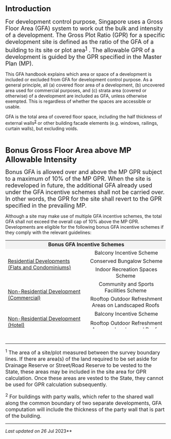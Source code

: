 ### <span style="font-size: 24px;">Introduction</span>

<span style="font-size: 18px;">For development control purpose,
Singapore uses a Gross Floor Area (GFA) system to work out the bulk and
intensity of a development. The Gross Plot Ratio (GPR) for a specific
development site is defined as the ratio of the GFA of a building to its
site or plot
area<sup>[<span style="color: #000000;">1</span>](#section1)</sup> . The
allowable GPR of a development is guided by the GPR specified in the
Master Plan (MP).   
  
This GFA handbook explains which area or space of a development is
included or excluded from GFA for development control purpose. As a
general principle, all (a) covered floor area of a development, (b)
uncovered area used for commercial purposes, and (c) strata area
(covered or otherwise) of a development are included as GFA, unless
otherwise exempted. This is regardless of whether the spaces are
accessible or usable.   
  
GFA is the total area of covered floor space, including the half
thickness of external
walls<sup>[<span style="color: #000000;">2</span>](#section2)</sup> or
other building facade elements (e.g. windows, railings, curtain walls),
but excluding voids.     
</span>

 

**<span style="font-size: 24px;">Bonus Gross Floor Area above MP
Allowable Intensity</span>**

<span style="font-size: 18px;">Bonus GFA is allowed over and above the
MP GPR subject to a maximum of 10% of the MP GPR. When the site is
redeveloped in future, the additional GFA already used under the GFA
incentive schemes shall not be carried over. In other words, the GPR for
the site shall revert to the GPR specified in the prevailing MP.  
  
Although a site may make use of multiple GFA incentive schemes, the
total GFA shall not exceed the overall cap of 10% above the MP GPR.
Developments are eligible for the following bonus GFA incentive schemes
if they comply with the relevant guidelines: </span>

<table style="width: auto; height: 276px;">
<colgroup>
<col style="width: 50%" />
<col style="width: 50%" />
</colgroup>
<tbody>
<tr class="odd">
<td colspan="2"
style="text-align: center; background-color: #f2f2f2;"> <strong>Bonus
GFA Incentive Schemes<span
style="background-color: #d9d9d9;"></span><span
style="background-color: #7f7f7f;"></span></strong></td>
</tr>
<tr class="even">
<td rowspan="3"
style="text-align: left; vertical-align: middle;"><p><span></span><a
href="https://www.ura.gov.sg/Corporate/Guidelines/Development-Control/Residential/Flats-Condominiums/Bonus-GFA"
target="_blank">Residential Developments<br />
(Flats and Condominiums)</a></p></td>
<td style="text-align: center;"> Balcony Incentive Scheme</td>
</tr>
<tr class="odd">
<td style="text-align: center;"> Conserved Bungalow Scheme</td>
</tr>
<tr class="even">
<td style="text-align: center;"> Indoor Recreation Spaces Scheme</td>
</tr>
<tr class="odd">
<td rowspan="2"
style="text-align: left; vertical-align: middle;"><p><span></span><a
href="https://www.ura.gov.sg/Corporate/Guidelines/Development-Control/Non-Residential/Commercial/GFA-Incentive-Schemes"
target="_blank">Non-Residential Development<br />
(Commercial)</a></p></td>
<td style="text-align: center;"> Community and Sports Facilities
Scheme</td>
</tr>
<tr class="even">
<td style="text-align: center;"> Rooftop Outdoor Refreshment Areas on
Landscaped Roofs</td>
</tr>
<tr class="odd">
<td rowspan="2"
style="text-align: left; vertical-align: middle;"><p><span></span><a
href="https://www.ura.gov.sg/Corporate/Guidelines/Development-Control/Non-Residential/Hotel/GFA-Incentive-Schemes"
target="_blank">Non-Residential Development<br />
(Hotel)</a></p></td>
<td style="text-align: center;"> Balcony Incentive Scheme</td>
</tr>
<tr class="even">
<td style="text-align: center;"> Rooftop Outdoor Refreshment Areas on
Landscaped Roofs</td>
</tr>
</tbody>
</table>

  

------------------------------------------------------------------------

<span style="font-size: 16px;"></span>
<span style="font-size: 16px;"><sup>1</sup> The area of a site/plot
measured between the survey boundary lines. If there are area(s) of the
land required to be set aside for Drainage Reserve or Street/Road
Reserve to be vested to the State, these areas may be included in the
site area for GPR calculation. Once these areas are vested to the State,
they cannot be used for GPR calculation subsequently.</span>

<span style="font-size: 16px;"><sup>2</sup> For buildings with party
walls, which refer to the shared wall along the common boundary of two
separate developments, GFA computation will include the thickness of the
party wall that is part of the building.</span>

------------------------------------------------------------------------

*Last updated on 26* Jul 2023**
